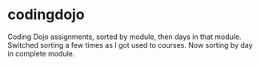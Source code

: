 # codingdojo
Coding Dojo assignments, sorted by module, then days in that module.
Switched sorting a few times as I got used to courses. Now sorting by day in complete module.
